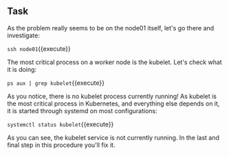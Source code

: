 ## Task

As the problem really seems to be on the node01 itself, let's go there and investigate:

`ssh node01`{{execute}}

The most critical process on a worker node is the kubelet. Let's check what it is doing:

`ps aux | grep kubelet`{{execute}}

As you notice, there is no kubelet process currently running! As kubelet is the most critical process in Kubernetes, and everything else depends on it, it is started through systemd on most configurations:

`systemctl status kubelet`{{execute}}

As you can see, the kubelet service is not currently running. In the last and final step in this procedure you'll fix it.
